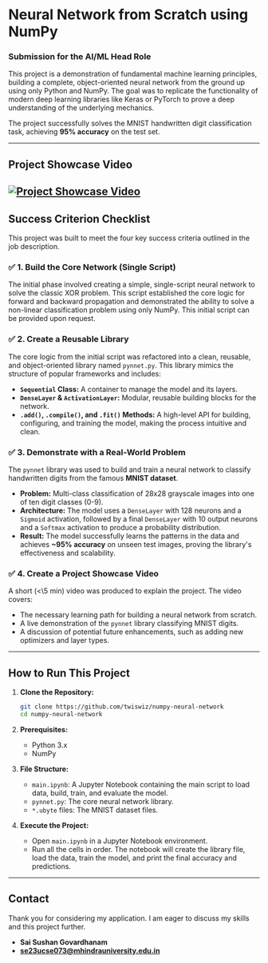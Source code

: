 # Neural Network from Scratch using NumPy

### **Submission for the AI/ML Head Role**

This project is a demonstration of fundamental machine learning principles, building a complete, object-oriented neural network from the ground up using only Python and NumPy. The goal was to replicate the functionality of modern deep learning libraries like Keras or PyTorch to prove a deep understanding of the underlying mechanics.

The project successfully solves the MNIST handwritten digit classification task, achieving **95% accuracy** on the test set.

---

## Project Showcase Video

[![Project Showcase Video](https://img.youtube.com/vi/rgGrTdumuVs/0.jpg)](https://www.youtube.com/watch?v=rgGrTdumuVs)
---

## Success Criterion Checklist

This project was built to meet the four key success criteria outlined in the job description.

### ✅ 1. Build the Core Network (Single Script)

The initial phase involved creating a simple, single-script neural network to solve the classic XOR problem. This script established the core logic for forward and backward propagation and demonstrated the ability to solve a non-linear classification problem using only NumPy. This initial script can be provided upon request.

### ✅ 2. Create a Reusable Library

The core logic from the initial script was refactored into a clean, reusable, and object-oriented library named `pynnet.py`. This library mimics the structure of popular frameworks and includes:

* **`Sequential` Class:** A container to manage the model and its layers.
* **`DenseLayer` & `ActivationLayer`:** Modular, reusable building blocks for the network.
* **`.add()`, `.compile()`, and `.fit()` Methods:** A high-level API for building, configuring, and training the model, making the process intuitive and clean.

### ✅ 3. Demonstrate with a Real-World Problem

The `pynnet` library was used to build and train a neural network to classify handwritten digits from the famous **MNIST dataset**.

* **Problem:** Multi-class classification of 28x28 grayscale images into one of ten digit classes (0-9).
* **Architecture:** The model uses a `DenseLayer` with 128 neurons and a `Sigmoid` activation, followed by a final `DenseLayer` with 10 output neurons and a `Softmax` activation to produce a probability distribution.
* **Result:** The model successfully learns the patterns in the data and achieves **~95% accuracy** on unseen test images, proving the library's effectiveness and scalability.

### ✅ 4. Create a Project Showcase Video

A short (<\5 min) video was produced to explain the project. The video covers:
* The necessary learning path for building a neural network from scratch.
* A live demonstration of the `pynnet` library classifying MNIST digits.
* A discussion of potential future enhancements, such as adding new optimizers and layer types.

---

## How to Run This Project

1.  **Clone the Repository:**
    ```bash
    git clone https://github.com/twiswiz/numpy-neural-network
    cd numpy-neural-network
    ```

2.  **Prerequisites:**
    * Python 3.x
    * NumPy

3.  **File Structure:**
    * `main.ipynb`: A Jupyter Notebook containing the main script to load data, build, train, and evaluate the model.
    * `pynnet.py`: The core neural network library.
    * `*.ubyte` files: The MNIST dataset files.

4.  **Execute the Project:**
    * Open `main.ipynb` in a Jupyter Notebook environment.
    * Run all the cells in order. The notebook will create the library file, load the data, train the model, and print the final accuracy and predictions.

---

## Contact

Thank you for considering my application. I am eager to discuss my skills and this project further.

* **Sai Sushan Govardhanam**
* **se23ucse073@mhindrauniversity.edu.in**
